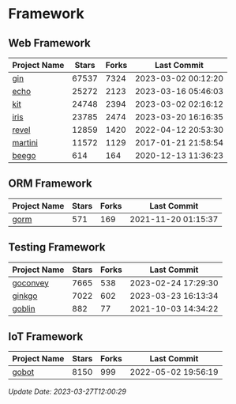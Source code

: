 # Framework

## Web Framework
| Project Name | Stars | Forks | Last Commit |
| ------------ | ----- | ----- | ----------- |
| [gin](https://github.com/gin-gonic/gin) | 67537 | 7324 | 2023-03-02 00:12:20 |
| [echo](https://github.com/labstack/echo) | 25272 | 2123 | 2023-03-16 05:46:03 |
| [kit](https://github.com/go-kit/kit) | 24748 | 2394 | 2023-03-02 02:16:12 |
| [iris](https://github.com/kataras/iris) | 23785 | 2474 | 2023-03-20 16:16:35 |
| [revel](https://github.com/revel/revel) | 12859 | 1420 | 2022-04-12 20:53:30 |
| [martini](https://github.com/go-martini/martini) | 11572 | 1129 | 2017-01-21 21:58:54 |
| [beego](https://github.com/astaxie/beego) | 614 | 164 | 2020-12-13 11:36:23 |

## ORM Framework
| Project Name | Stars | Forks | Last Commit |
| ------------ | ----- | ----- | ----------- |
| [gorm](https://github.com/jinzhu/gorm) | 571 | 169 | 2021-11-20 01:15:37 |

## Testing Framework
| Project Name | Stars | Forks | Last Commit |
| ------------ | ----- | ----- | ----------- |
| [goconvey](https://github.com/smartystreets/goconvey) | 7665 | 538 | 2023-02-24 17:29:30 |
| [ginkgo](https://github.com/onsi/ginkgo) | 7022 | 602 | 2023-03-23 16:13:34 |
| [goblin](https://github.com/franela/goblin) | 882 | 77 | 2021-10-03 14:34:22 |

## IoT Framework
| Project Name | Stars | Forks | Last Commit |
| ------------ | ----- | ----- | ----------- |
| [gobot](https://github.com/hybridgroup/gobot) | 8150 | 999 | 2022-05-02 19:56:19 |

*Update Date: 2023-03-27T12:00:29*